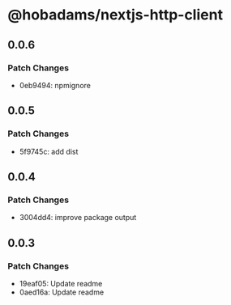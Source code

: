 # @hobadams/nextjs-http-client

## 0.0.6

### Patch Changes

- 0eb9494: npmignore

## 0.0.5

### Patch Changes

- 5f9745c: add dist

## 0.0.4

### Patch Changes

- 3004dd4: improve package output

## 0.0.3

### Patch Changes

- 19eaf05: Update readme
- 0aed16a: Update readme
